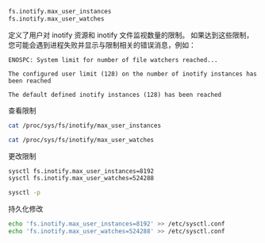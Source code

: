 ```bash
fs.inotify.max_user_instances
fs.inotify.max_user_watches
```

定义了用户对 inotify 资源和 inotify 文件监视数量的限制。 如果达到这些限制，您可能会遇到进程失败并显示与限制相关的错误消息，例如：

```plain
ENOSPC: System limit for number of file watchers reached...
```

```plain
The configured user limit (128) on the number of inotify instances has been reached 
```

```plain
The default defined inotify instances (128) has been reached
```

查看限制

```bash
cat /proc/sys/fs/inotify/max_user_instances

cat /proc/sys/fs/inotify/max_user_watches
```

更改限制

```bash
sysctl fs.inotify.max_user_instances=8192
sysctl fs.inotify.max_user_watches=524288

sysctl -p
```

持久化修改

```bash
echo 'fs.inotify.max_user_instances=8192' >> /etc/sysctl.conf
echo 'fs.inotify.max_user_watches=524288' >> /etc/sysctl.conf
```

